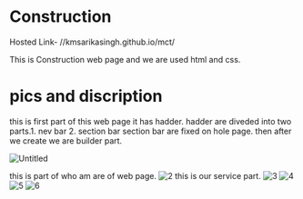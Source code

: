 # Construction
Hosted Link-  //kmsarikasingh.github.io/mct/

This is Construction web page and we are used html and css.
# pics and discription
this is first part of this web page it has hadder. hadder are diveded into two parts.1. nev bar
2. section bar
section bar are fixed on hole page.
then after we create we are builder part.

![Untitled](https://github.com/KmSarikaSingh/mct/assets/109867895/58c4d476-82e0-42a3-8441-9a39cb4616b6)

this is part of who am are of web page.
![2](https://github.com/KmSarikaSingh/mct/assets/109867895/ea335c23-0103-4d9e-b0ce-33cb88de303d)
this is our service part.
![3](https://github.com/KmSarikaSingh/mct/assets/109867895/5a911623-7b10-4a12-ac63-28bccd2b254c)
![4](https://github.com/KmSarikaSingh/mct/assets/109867895/acc2e08f-6ac1-4fbd-a0f3-9eff5292860e)
![5](https://github.com/KmSarikaSingh/mct/assets/109867895/513f7047-d5bd-47e2-bf41-fda582d65ede)
![6](https://github.com/KmSarikaSingh/mct/assets/109867895/f982932e-f1f9-4eda-a362-ab31c4c96980)

